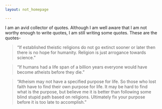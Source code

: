 ```yaml
---
layout: not_homepage

---
```

I am an avid collector of quotes. Although I am well aware that I am not worthy enough to write quotes, I am still writing some quotes. These are the quotes-

>“If established theistic religions do not go extinct sooner or later then there is no hope for humanity. Religion is just arrogance towards science.”

>“If humans had a life span of a billion years everyone would have become atheists before they die.”

>“Atheism may not have a specified purpose for life. So those who lost faith have to find their own purpose for life. It may be hard to find what is the purpose, but believe me it is better than following some blind stupid path based on religions. Ultimately fix your purpose before it is too late to accomplish.”


